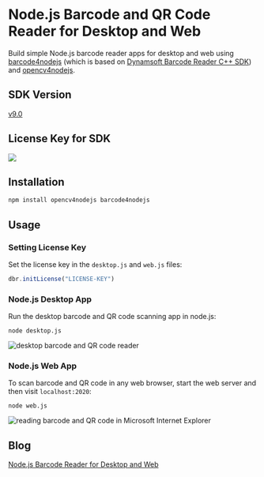 # Node.js Barcode and QR Code Reader for Desktop and Web
Build simple Node.js barcode reader apps for desktop and web using [barcode4nodejs](https://www.npmjs.com/package/barcode4nodejs) (which is based on [Dynamsoft Barcode Reader C++ SDK](https://www.dynamsoft.com/barcode-reader/overview/)) and [opencv4nodejs](https://www.npmjs.com/package/opencv4nodejs).

## SDK Version
[v9.0](https://www.dynamsoft.com/barcode-reader/downloads)

## License Key for SDK
[![](https://img.shields.io/badge/Get-30--day%20FREE%20Trial-blue)](https://www.dynamsoft.com/customer/license/trialLicense/?product=dbr)

## Installation

```bash
npm install opencv4nodejs barcode4nodejs
```

## Usage

### Setting License Key
Set the license key in the `desktop.js` and `web.js` files:

```js
dbr.initLicense("LICENSE-KEY")
```

### Node.js Desktop App
Run the desktop barcode and QR code scanning app in node.js:

```
node desktop.js
```

![desktop barcode and QR code reader](https://www.dynamsoft.com/codepool/wp-content/uploads/2020/07/nodejs-barcode-opencv-webcam.png)

### Node.js Web App
To scan barcode and QR code in any web browser, start the web server and then visit `localhost:2020`:

```
node web.js
```

![reading barcode and QR code in Microsoft Internet Explorer](https://www.dynamsoft.com/codepool/wp-content/uploads/2020/07/opencv-nodejs-barcode-web.png)

## Blog
[Node.js Barcode Reader for Desktop and Web](https://www.dynamsoft.com/codepool/node-js-barcode-reader-for-desktop-and-web.html)
